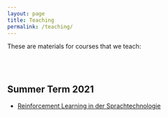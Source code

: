 ```yaml
---
layout: page
title: Teaching
permalink: /teaching/
---
```


These are materials for courses that we teach:

<br/><br/>

## Summer Term 2021

* [Reinforcement Learning in der Sprachtechnologie](www.google.com)


<br/><br/>


